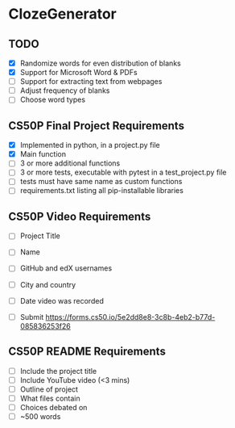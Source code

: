 # ClozeGenerator

## TODO
- [X] Randomize words for even distribution of blanks
- [X] Support for Microsoft Word & PDFs
- [ ] Support for extracting text from webpages
- [ ] Adjust frequency of blanks
- [ ] Choose word types

## CS50P Final Project Requirements 
- [X] Implemented in python, in a project.py file
- [X] Main function 
- [ ] 3 or more additional functions 
- [ ] 3 or more tests, executable with pytest in a test_project.py file
- [ ] tests must have same name as custom functions 
- [ ] requirements.txt listing all pip-installable libraries

## CS50P Video Requirements 
- [ ] Project Title
- [ ] Name
- [ ] GitHub and edX usernames 
- [ ] City and country
- [ ] Date video was recorded
- [ ] Submit https://forms.cs50.io/5e2dd8e8-3c8b-4eb2-b77d-085836253f26


## CS50P README Requirements
- [ ] Include the project title 
- [ ] Include YouTube video (<3 mins)
- [ ] Outline of project 
- [ ] What files contain 
- [ ] Choices debated on 
- [ ] ~500 words